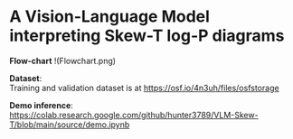 # A Vision-Language Model interpreting Skew-T log-P diagrams

**Flow-chart**
!(Flowchart.png)

**Dataset**:  
Training and validation dataset is at https://osf.io/4n3uh/files/osfstorage

**Demo inference**:  
https://colab.research.google.com/github/hunter3789/VLM-Skew-T/blob/main/source/demo.ipynb
  
